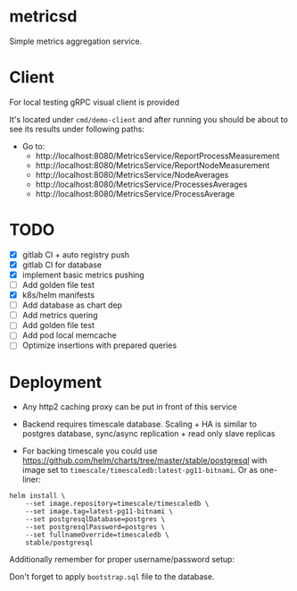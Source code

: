 # metricsd

Simple metrics aggregation service.


# Client

For local testing gRPC visual client is provided

It's located under `cmd/demo-client` and after running you should be about
to see its results under following paths:

* Go to:
    * http://localhost:8080/MetricsService/ReportProcessMeasurement
    * http://localhost:8080/MetricsService/ReportNodeMeasurement
    * http://localhost:8080/MetricsService/NodeAverages
    * http://localhost:8080/MetricsService/ProcessesAverages
    * http://localhost:8080/MetricsService/ProcessAverage

# TODO

* [x] gitlab CI + auto registry push
* [x] gitlab CI for database
* [x] implement basic metrics pushing
* [ ] Add golden file test
* [x] k8s/helm manifests
* [ ] Add database as chart dep
* [ ] Add metrics quering
* [ ] Add golden file test
* [ ] Add pod local memcache
* [ ] Optimize insertions with prepared queries

# Deployment

* Any http2 caching proxy can be put in front of this service
* Backend requires timescale database. Scaling + HA is similar to postgres database,
    sync/async replication + read only slave replicas

* For backing timescale you could use https://github.com/helm/charts/tree/master/stable/postgresql
with image set to `timescale/timescaledb:latest-pg11-bitnami`. Or as one-liner:

```
helm install \
    --set image.repository=timescale/timescaledb \
    --set image.tag=latest-pg11-bitnami \
    --set postgresqlDatabase=postgres \
    --set postgresqlPassword=postgres \
    --set fullnameOverride=timescaledb \
    stable/postgresql
```

Additionally remember for proper username/password setup:

Don't forget to apply `bootstrap.sql` file to the database.

